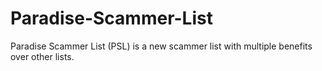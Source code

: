 # Paradise-Scammer-List
Paradise Scammer List (PSL) is a new scammer list with multiple benefits over other lists.
